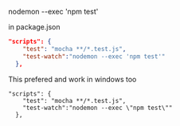 nodemon --exec 'npm test'

in package.json
```json
"scripts": {
    "test": "mocha **/*.test.js",
    "test-watch":"nodemon --exec 'npm test'"
  },
  ```
This prefered and work in windows too
```
"scripts": {
    "test": "mocha **/*.test.js",
    "test-watch":"nodemon --exec \"npm test\""
  },
  ```
